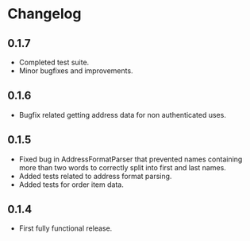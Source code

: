 # Changelog

## 0.1.7
* Completed test suite.
* Minor bugfixes and improvements.

## 0.1.6
* Bugfix related getting address data for non authenticated uses.

## 0.1.5
* Fixed bug in AddressFormatParser that prevented names containing more than two words to correctly split into first and last names.
* Added tests related to address format parsing.
* Added tests for order item data.

## 0.1.4
* First fully functional release.

